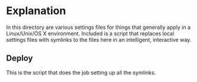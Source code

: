 # Explanation #

In this directory are various settings files for things that generally apply in
a Linux/Unix/OS X environment. Included is a script that replaces local settings
files with symlinks to the files here in an intelligent, interactive way.

## Deploy ##

This is the script that does the job setting up all the symlinks.

